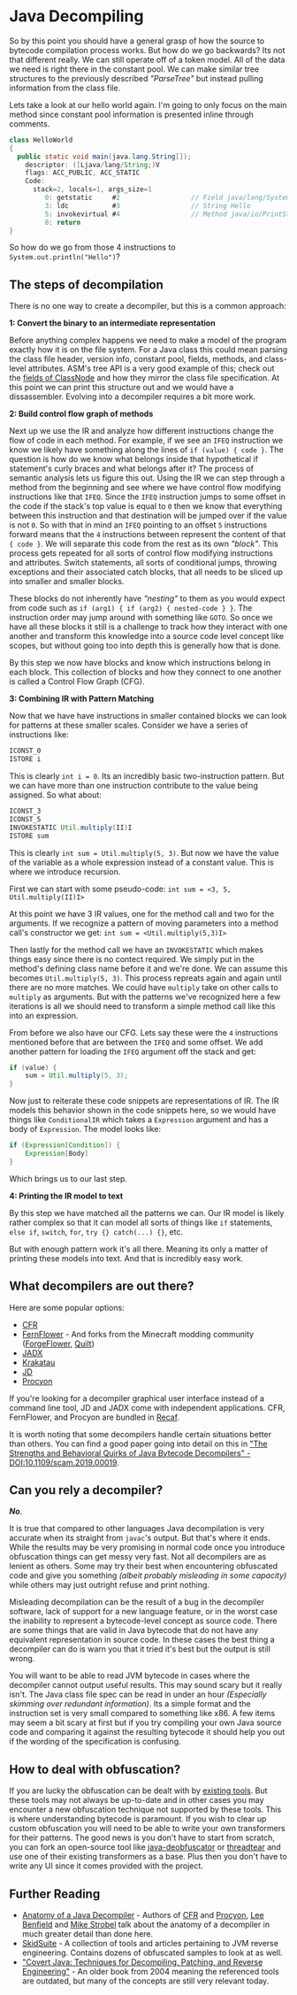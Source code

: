 # Java Decompiling

So by this point you should have a general grasp of how the source to bytecode compilation process works. But how do we go backwards? Its not that different really. We can still operate off of a token model. All of the data we need is right there in the constant pool. We can make similar tree structures to the previously described _"ParseTree"_ but instead pulling information from the class file. 

Lets take a look at our hello world again. I'm going to only focus on the main method since constant pool information is presented inline through comments.

```java
class HelloWorld
{
  public static void main(java.lang.String[]);
    descriptor: ([Ljava/lang/String;)V
    flags: ACC_PUBLIC, ACC_STATIC
    Code:
      stack=2, locals=1, args_size=1
         0: getstatic     #2                  // Field java/lang/System.out:Ljava/io/PrintStream;
         3: ldc           #3                  // String Hello
         5: invokevirtual #4                  // Method java/io/PrintStream.println:(Ljava/lang/String;)V
         8: return
}
```

So how do we go from those 4 instructions to `System.out.println("Hello")`?

## The steps of decompilation

There is no one way to create a decompiler, but this is a common approach:

**1: Convert the binary to an intermediate representation**

Before anything complex happens we need to make a model of the program exactly how it is on the file system. For a Java class this could mean parsing the class file header, version info, constant pool, fields, methods, and class-level attributes. ASM's tree API is a very good example of this; check out the [fields of ClassNode](https://asm.ow2.io/javadoc/org/objectweb/asm/tree/ClassNode.html#field.summary) and how they mirror the class file specification. At this point we can print this structure out and we would have a dissassembler. Evolving into a decompiler requires a bit more work.

**2: Build control flow graph of methods**

Next up we use the IR and analyze how different instructions change the flow of code in each method. For example, if we see an `IFEQ` instruction we know we likely have something along the lines of `if (value) { code }`. The question is how do we know what belongs inside that hypothetical if statement's curly braces and what belongs after it? The process of semantic analysis lets us figure this out. Using the IR we can step through a method from the beginning and see where we have control flow modifying instructions like that `IFEQ`.  Since the `IFEQ` instruction jumps to some offset in the code if the stack's top value is equal to `0` then we know that everything between this instruction and that destination will be jumped over  if the value is not `0`. So with that in mind an `IFEQ` pointing to an offset `5` instructions forward means that the  `4` instructions between represent the content of that `{ code }`. We will separate this code from the rest as its own _"block"_. This process gets repeated for all sorts of control flow modifying instructions and attributes. Switch statements, all sorts of conditional jumps, throwing exceptions and their associated catch blocks, that all needs to be sliced up into smaller and smaller blocks. 

These blocks do not inherently have _"nesting"_ to them as you would expect from code such as `if (arg1) { if (arg2) { nested-code } }`. The instruction order may jump around with something like `GOTO`. So once we have all these blocks it still is a challenge to track how they interact with one another and transform this knowledge into a source code level concept like scopes, but without going too into depth this is generally how that is done. 

By this step we now have blocks and know which instructions belong in each block. This collection of blocks and how they connect to one another is called a Control Flow Graph (CFG).

**3: Combining IR with Pattern Matching**

Now that we have have instructions in smaller contained blocks we can look for patterns at these smaller scales. Consider we have a series of instructions like:
```java
ICONST_0
ISTORE i
```
This is clearly `int i = 0`. Its an incredibly basic two-instruction pattern. But we can have more than one instruction contribute to the value being assigned. So what about:
```java
ICONST_3
ICONST_5
INVOKESTATIC Util.multiply(II)I
ISTORE sum
```
This is clearly `int sum = Util.multiply(5, 3)`. But now we have the value of the variable as a whole expression instead of a constant value. This is where we introduce recursion. 

First we can start with some pseudo-code: `int sum = <3, 5, Util.multiply(II)I>`

At this point we have 3 IR values, one for the method call and two for the arguments. If we recognize a pattern of moving parameters into a method call's constructor we get: `int sum = <Util.multiply(5,3)I>`

Then lastly for the method call we have an `INVOKESTATIC` which makes things easy since there is no contect required. We simply put in the method's defining class name before it and we're done. We can assume this becomes `Util.multiply(5, 3)`. This process repreats again and again until there are no more matches. We could have `multiply` take on other calls to `multiply` as arguments. But with the patterns we've recognized here a few iterations is all we should need to transform a simple method call like this into an expression.

From before we also have our CFG. Lets say these were the `4` instructions mentioned before that are between the `IFEQ` and some offset. We add another pattern for loading the `IFEQ` argument off the stack and get:
```java
if (value) {
    sum = Util.multiply(5, 3);
}
```

Now just to reiterate these code snippets are representations of IR. The IR models this behavior shown in the code snippets here, so we would have things like `ConditionalIR` which takes a `Expression` argument and has a body of `Expression`. The model looks like:
```java
if (Expression[Condition]) {
    Expression[Body]
}
```

Which brings us to our last step.

**4: Printing the IR model to text**

By this step we have matched all the patterns we can. Our IR model is likely rather complex so that it can model all sorts of things like `if` statements, `else if`, `switch`, `for`, `try {} catch(...) {}`, etc. 

But with enough pattern work it's all there. Meaning its only a matter of printing these models into text. And that is incredibly easy work.

## What decompilers are out there?

Here are some popular options:

- [CFR](http://www.benf.org/other/cfr/)
- [FernFlower](https://github.com/JetBrains/intellij-community/tree/master/plugins/java-decompiler/engine) - And forks from the Minecraft modding community ([ForgeFlower](https://github.com/MinecraftForge/ForgeFlower), [Quilt](https://github.com/QuiltMC/quiltflower))
- [JADX](https://github.com/skylot/jadx)
- [Krakatau](https://github.com/Storyyeller/Krakatau)
- [JD](http://java-decompiler.github.io/)
- [Procyon](https://github.com/mstrobel/procyon)

If you're looking for a decompiler graphical user interface instead of a command line tool, JD and JADX come with independent applications. CFR, FernFlower, and Procyon are bundled in [Recaf](https://github.com/Col-E/Recaf). 

It is worth noting that some decompilers handle certain situations better than others. You can find a good paper going into detail on this in ["The Strengths and Behavioral Quirks of Java Bytecode Decompilers" - DOI:10.1109/scam.2019.00019](https://arxiv.org/abs/1908.06895). 

## Can you rely a decompiler?

***No***. 

It is true that compared to other languages Java decompilation is very accurate when its straight from `javac`'s output. But that's where it ends. While the results may be very promising in normal code once you introduce obfuscation things can get messy very fast. Not all decompilers are as lenient as others. Some may try their best when encountering obfuscated code and give you something _(albeit probably misleading in some capacity)_ while others may just outright refuse and print nothing. 

Misleading decompilation can be the result of a bug in the decompiler software, lack of support for a new language feature, or in the worst case the inability to represent a bytecode-level concept as source code. There are some things that are valid in Java bytecode that do not have any equivalent representation in source code. In these cases the best thing a decompiler can do is warn you that it tried it's best but the output is still wrong.

You will want to be able to read JVM bytecode in cases where the decompiler cannot output useful results. This may sound scary but it really isn't. The Java class file spec can be read in under an hour _(Especially skimming over redundant information)_. Its a simple format and the instruction set is very small compared to something like x86. A few items may seem a bit scary at first but if you try compiling your own Java source code and comparing it against the resulting bytecode it should help you out if the wording of the specification is confusing.

## How to deal with obfuscation?

If you are lucky the obfuscation can be dealt with by [existing tools](https://github.com/GenericException/SkidSuite/blob/master/deobfuscation.md). But these tools may not always be up-to-date and in other cases you may encounter a new obfuscation technique not supported by these tools. This is where understanding bytecode is paramount. If you wish to clear up custom obfuscation you will need to be able to write your own transformers for their patterns. The good news is you don't have to start from scratch, you can fork an open-source tool like [java-deobfuscator](https://github.com/java-deobfuscator/deobfuscator) or [threadtear](https://github.com/GraxCode/threadtear) and use one of their existing transformers as a base. Plus then you don't have to write any UI since it comes provided with the project.

## Further Reading

- [Anatomy of a Java Decompiler](https://members.accu.org/index.php/articles/1850) - Authors of [CFR](https://github.com/leibnitz27/cfr) and [Procyon](https://github.com/mstrobel/procyon),  [Lee Benfield](https://github.com/leibnitz27) and [Mike Strobel](https://github.com/mstrobel) talk about the anatomy of a decompiler in much greater detail than done here. 
- [SkidSuite](https://github.com/GenericException/SkidSuite) - A collection of tools and articles pertaining to JVM reverse engineering. Contains dozens of obfuscated samples to look at as well.
- ["Covert Java: Techniques for Decompiling, Patching, and Reverse Engineering"](https://www.amazon.com/Covert-Java-Techniques-Decompiling-Engineering/dp/0672326388) - An older book from 2004 meaning the referenced tools are outdated, but many of the concepts are still very relevant today. 
